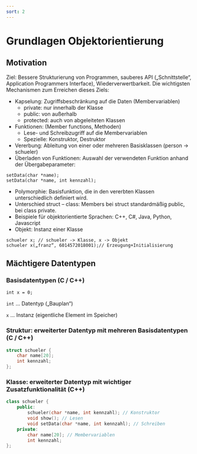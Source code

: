 ```yaml
---
sort: 2
---
```


# Grundlagen Objektorientierung

## Motivation
Ziel: Bessere Strukturierung von Programmen, sauberes API („Schnittstelle“, Application Programmers Interface), Wiederverwertbarkeit. Die wichtigsten Mechanismen zum Erreichen dieses Ziels:

* Kapselung: Zugriffsbeschränkung auf die Daten (Membervariablen)
  * private: nur innerhalb der Klasse
  * public: von außerhalb
  * protected: auch von abgeleiteten Klassen
* Funktionen: (Member functions, Methoden)
  * Lese- und Schreibzugriff auf die Membervariablen
  * Spezielle: Konstruktor, Destruktor
* Vererbung: Ableitung von einer oder mehreren Basisklassen (person -> schueler)
* Überladen von Funktionen: Auswahl der verwendeten Funktion anhand der Übergabeparameter:

```
setData(char *name);
setData(char *name, int kennzahl);
```
* Polymorphie: Basisfunktion, die in den vererbten Klassen unterschiedlich definiert wird.
* Unterschied struct – class: Members bei struct standardmäßig public, bei class private.
* Beispiele für objektorientierte Sprachen: C++, C#, Java, Python, Javascript
* Objekt: Instanz einer Klasse

```
schueler x; // schueler -> Klasse, x -> Objekt
schueler x(„franz“, 6014572018001);// Erzeugung+Initialisierung
```

## Mächtigere Datentypen

### Basisdatentypen (C / C++)

`int x = 0;`

`int` … Datentyp („Bauplan“) 

`x` … Instanz (eigentliche Element im Speicher)

### Struktur: erweiterter Datentyp mit mehreren Basisdatentypen (C / C++)
```cpp
struct schueler {
    char name[20];
    int kennzahl;
}; 
```

### Klasse: erweiterter Datentyp mit wichtiger Zusatzfunktionalität (C++)

```cpp
class schueler {
    public:
        schueler(char *name, int kennzahl); // Konstruktor
        void show(); // Lesen
        void setData(char *name, int kennzahl); // Schreiben
    private:
        char name[20]; // Membervariablen
        int kennzahl;
}; 
```


